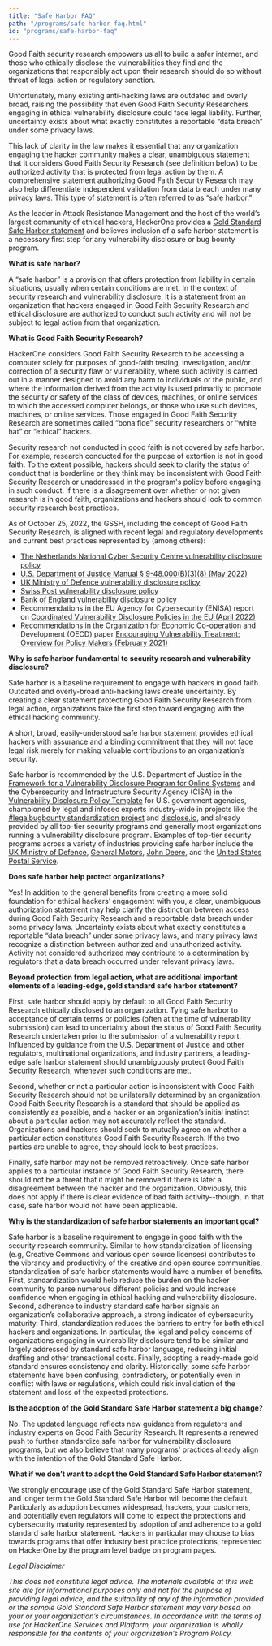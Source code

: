 ```yaml
---
title: "Safe Harbor FAQ"
path: "/programs/safe-harbor-faq.html"
id: "programs/safe-harbor-faq"
---
```

Good Faith security research empowers us all to build a safer internet, and those who ethically disclose the vulnerabilities they find and the organizations that responsibly act upon their research should do so without threat of legal action or regulatory sanction.

Unfortunately, many existing anti-hacking laws are outdated and overly broad, raising the possibility that even Good Faith Security Researchers engaging in ethical vulnerability disclosure could face legal liability. Further, uncertainty exists about what exactly constitutes a reportable “data breach” under some privacy laws.

This lack of clarity in the law makes it essential that any organization engaging the hacker community makes a clear, unambiguous statement that it considers Good Faith Security Research (see definition below) to be authorized activity that is protected from legal action by them. A comprehensive statement authorizing Good Faith Security Research may also help differentiate independent validation from data breach under many privacy laws. This type of statement is often referred to as “safe harbor.”

As the leader in Attack Resistance Management and the host of the world’s largest community of ethical hackers, HackerOne provides a [Gold Standard Safe Harbor statement](https://hackerone.com/security/safe_harbor) and believes inclusion of a safe harbor statement is a necessary first step for any vulnerability disclosure or bug bounty program.

**What is safe harbor?**

A “safe harbor” is a provision that offers protection from liability in certain situations, usually when certain conditions are met. In the context of security research and vulnerability disclosure, it is a statement from an organization that hackers engaged in Good Faith Security Research and ethical disclosure are authorized to conduct such activity and will not be subject to legal action from that organization.

**What is Good Faith Security Research?**

HackerOne considers Good Faith Security Research to be accessing a computer solely for purposes of good-faith testing, investigation, and/or correction of a security flaw or vulnerability, where such activity is carried out in a manner designed to avoid any harm to individuals or the public, and where the information derived from the activity is used primarily to promote the security or safety of the class of devices, machines, or online services to which the accessed computer belongs, or those who use such devices, machines, or online services. Those engaged in Good Faith Security Research are sometimes called “bona fide” security researchers or “white hat” or “ethical” hackers.

Security research not conducted in good faith is not covered by safe harbor. For example, research conducted for the purpose of extortion is not in good faith. To the extent possible, hackers should seek to clarify the status of conduct that is borderline or they think may be inconsistent with Good Faith Security Research or unaddressed in the program's policy before engaging in such conduct. If there is a disagreement over whether or not given research is in good faith, organizations and hackers should look to common security research best practices.

As of October 25, 2022, the GSSH, including the concept of Good Faith Security Research, is aligned with recent legal and regulatory developments and current best practices represented by (among others):

* [The Netherlands National Cyber Security Centre vulnerability disclosure policy](https://english.ncsc.nl/contact/reporting-a-vulnerability-cvd)
* [U.S. Department of Justice Manual § 9-48.000(B)(3)(8) (May 2022)](https://www.justice.gov/jm/jm-9-48000-computer-fraud)
* [UK Ministry of Defence vulnerability disclosure policy](https://www.gov.uk/guidance/report-a-vulnerability-on-an-mod-system)
* [Swiss Post vulnerability disclosure policy](https://vdp.post.ch/p/Information-Security)
* [Bank of England vulnerability disclosure policy](https://www.bankofengland.co.uk/vulnerability-disclosure-policy)
* Recommendations in the EU Agency for Cybersecurity (ENISA) report on [Coordinated Vulnerability Disclosure Policies in the EU (April 2022)](https://www.enisa.europa.eu/publications/coordinated-vulnerability-disclosure-policies-in-the-eu)
* Recommendations in the Organization for Economic Co-operation and Development (OECD) paper [Encouraging Vulnerability Treatment: Overview for Policy Makers (February 2021)](https://www.oecd-ilibrary.org/docserver/0e2615ba-en.pdf?expires=1659544348&id=id&accname=guest&checksum=E7BC1271065B512295624F5F0091CABB)

**Why is safe harbor fundamental to security research and vulnerability disclosure?**

Safe harbor is a baseline requirement to engage with hackers in good faith. Outdated and overly-broad anti-hacking laws create uncertainty. By creating a clear statement protecting Good Faith Security Research from legal action, organizations take the first step toward engaging with the ethical hacking community.

A short, broad, easily-understood safe harbor statement provides ethical hackers with assurance and a binding commitment that they will not face legal risk merely for making valuable contributions to an organization’s security.

Safe harbor is recommended by the U.S. Department of Justice in the [Framework for a Vulnerability Disclosure Program for Online Systems](https://www.justice.gov/criminal-ccips/page/file/983996/download) and the Cybersecurity and Infrastructure Security Agency (CISA) in the [Vulnerability Disclosure Policy Template](https://www.cisa.gov/vulnerability-disclosure-policy-template) for U.S. government agencies, championed by legal and infosec experts industry-wide in projects like the [#legalbugbounty standardization project](https://amitelazari.com/%23legalbugbounty-hof/f/legalbugbounty-standardization-project---adopt-a-safe-harbor) and [disclose.io](https://disclose.io/), and already provided by all top-tier security programs and generally most organizations running a vulnerability disclosure program. Examples of top-tier security programs across a variety of industries providing safe harbor include the [UK Ministry of Defence](https://www.gov.uk/guidance/report-a-vulnerability-on-an-mod-system), [General Motors](https://hackerone.com/gm?type=team), [John Deere](https://hackerone.com/john-deere?type=team), and the [United States Postal Service](https://hackerone.com/usps?type=team).

**Does safe harbor help protect organizations?**

Yes! In addition to the general benefits from creating a more solid foundation for ethical hackers’ engagement with you, a clear, unambiguous authorization statement may help clarify the distinction between access during Good Faith Security Research and a reportable data breach under some privacy laws.  Uncertainty exists about what exactly constitutes a reportable “data breach” under some privacy laws, and many privacy laws recognize a distinction between authorized and unauthorized activity. Activity not considered authorized may contribute to a determination by regulators that a data breach occurred under relevant privacy laws.

**Beyond protection from legal action, what are additional important elements of a leading-edge, gold standard safe harbor statement?**

First, safe harbor should apply by default to all Good Faith Security Research ethically disclosed to an organization. Tying safe harbor to acceptance of certain terms or policies (often at the time of vulnerability submission) can lead to uncertainty about the status of Good Faith Security Research undertaken prior to the submission of a vulnerability report. Influenced by guidance from the U.S. Department of Justice and other regulators, multinational organizations, and industry partners, a leading-edge safe harbor statement should unambiguously protect Good Faith Security Research, whenever such conditions are met.

Second, whether or not a particular action is inconsistent with Good Faith Security Research should not be unilaterally determined by an organization. Good Faith Security Research is a standard that should be applied as consistently as possible, and a hacker or an organization’s initial instinct about a particular action may not accurately reflect the standard. Organizations and hackers should seek to mutually agree on whether a particular action constitutes Good Faith Security Research. If the two parties are unable to agree, they should look to best practices.

Finally, safe harbor may not be removed retroactively. Once safe harbor applies to a particular instance of Good Faith Security Research, there should not be a threat that it might be removed if there is later a disagreement between the hacker and the organization. Obviously, this does not apply if there is clear evidence of bad faith activity--though, in that case, safe harbor would not have been applicable.

**Why is the standardization of safe harbor statements an important goal?**

Safe harbor is a baseline requirement to engage in good faith with the security research community. Similar to how standardization of licensing (e.g, Creative Commons and various open source licenses) contributes to the vibrancy and productivity of the creative and open source communities, standardization of safe harbor statements would have a number of benefits. First, standardization would help reduce the burden on the hacker community to parse numerous different policies and would increase confidence when engaging in ethical hacking and vulnerability disclosure. Second, adherence to industry standard safe harbor signals an organization’s collaborative approach, a strong indicator of cybersecurity maturity. Third, standardization reduces the barriers to entry for both ethical hackers and organizations. In particular, the legal and policy concerns of organizations engaging in vulnerability disclosure tend to be similar and largely addressed by standard safe harbor language, reducing initial drafting and other transactional costs. Finally, adopting a ready-made gold standard ensures consistency and clarity. Historically, some safe harbor statements have been confusing, contradictory, or potentially even in conflict with laws or regulations, which could risk invalidation of the statement and loss of the expected protections.

**Is the adoption of the Gold Standard Safe Harbor statement a big change?**

No. The updated language reflects new guidance from regulators and industry experts on Good Faith Security Research. It represents a renewed push to further standardize safe harbor for vulnerability disclosure programs, but we also believe that many programs' practices already align with the intention of the Gold Standard Safe Harbor.

**What if we don’t want to adopt the Gold Standard Safe Harbor statement?**

We strongly encourage use of the Gold Standard Safe Harbor statement, and longer term the Gold Standard Safe Harbor will become the default. Particularly as adoption becomes widespread, hackers, your customers, and potentially even regulators will come to expect the protections and cybersecurity maturity represented by adoption of and adherence to a gold standard safe harbor statement. Hackers in particular may choose to bias towards programs that offer industry best practice protections, represented on HackerOne by the program level badge on program pages.

*Legal Disclaimer*

*This does not constitute legal advice. The materials available at this web site are for informational purposes only and not for the purpose of providing legal advice, and the suitability of any of the information provided or the sample Gold Standard Safe Harbor statement may vary based on your or your organization’s circumstances. In accordance with the terms of use for HackerOne Services and Platform, your organization is wholly responsible for the contents of your organization’s Program Policy.*
